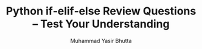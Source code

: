 ---
layout: review-questions
title: Python if‑elif‑else Review Questions – Test Your Understanding
description: Review your knowledge of Python if‑elif‑else conditional statements with structured questions. Great for beginners preparing for exams, quizzes, or coding interviews.
keywords: Python if elif else review questions, Python conditional statements practice, Python if else Q&A, Python logic review, beginner Python conditionals test, Python control flow questions, Python if elif else examples
author: "Muhammad Yasir Bhutta"
toc: toc/python.html
course: "python"
topic: "loops-for"
prev: /python/docs/lists/practice-and-progress/mini-projects-lists.html
next: /python/docs/functions.html
show_practice_progress: true
show_mini_project: null
show_toc: true
breadcrumb:
  - title: Home
    url: /
  - title: python
    url: /python/
  - title: Control Flow
    url: /python/docs/control-flow/
  - title: loops-for
    url: /python/docs/loops-for/
---